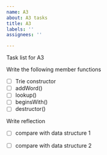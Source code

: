 ```yaml
---
name: A3
about: A3 tasks
title: A3
labels: ''
assignees: ''

---
```


Task list for A3

Write the following member functions

- [ ] Trie constructor
- [ ] addWord()
- [ ] lookup()
- [ ] beginsWith()
- [ ] destructor()

Write reflection
- [ ] compare with data structure 1
- [ ] compare with data structure 2

